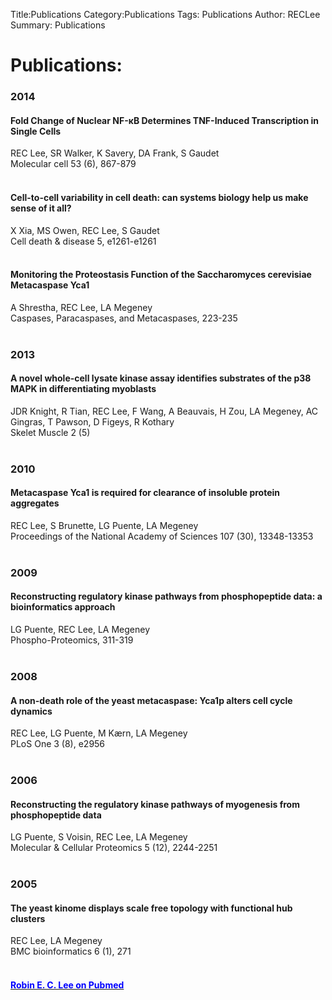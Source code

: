 Title:Publications
Category:Publications
Tags: Publications
Author: RECLee
Summary: Publications
<div class="container">
<h1>Publications:</h1>

<h3> 2014 </h3>

<h4>Fold Change of Nuclear NF-κB Determines TNF-Induced Transcription in Single Cells</h4>
REC Lee, SR Walker, K Savery, DA Frank, S Gaudet<br>
Molecular cell 53 (6), 867-879
<br>
<br>
<h4>Cell-to-cell variability in cell death: can systems biology help us make sense of it all?</h4>
X Xia, MS Owen, REC Lee, S Gaudet<br>
Cell death & disease 5, e1261-e1261
<br>
<br>
<h4>Monitoring the Proteostasis Function of the Saccharomyces cerevisiae Metacaspase Yca1</h4>
A Shrestha, REC Lee, LA Megeney<br>
Caspases, Paracaspases, and Metacaspases, 223-235
<br>
<br>
<h3> 2013</h3>

<h4>A novel whole-cell lysate kinase assay identifies substrates of the p38 MAPK in differentiating myoblasts</h4>
JDR Knight, R Tian, REC Lee, F Wang, A Beauvais, H Zou, LA Megeney, AC Gingras, T Pawson, D Figeys, R Kothary<br>
Skelet Muscle 2 (5)
<br>
<br>
<h3> 2010</h3>

<h4>Metacaspase Yca1 is required for clearance of insoluble protein aggregates</h4>
REC Lee, S Brunette, LG Puente, LA Megeney<br>
Proceedings of the National Academy of Sciences 107 (30), 13348-13353
<br>
<br>
<h3> 2009</h3>

<h4>Reconstructing regulatory kinase pathways from phosphopeptide data: a bioinformatics approach</h4>
LG Puente, REC Lee, LA Megeney<br>
Phospho-Proteomics, 311-319
<br>
<br>
<h3> 2008</h3>

<h4>A non-death role of the yeast metacaspase: Yca1p alters cell cycle dynamics</h4>
REC Lee, LG Puente, M Kærn, LA Megeney<br>
PLoS One 3 (8), e2956
<br>
<br>
<h3> 2006</h3>

<h4>Reconstructing the regulatory kinase pathways of myogenesis from phosphopeptide data</h4>
LG Puente, S Voisin, REC Lee, LA Megeney<br>
Molecular & Cellular Proteomics 5 (12), 2244-2251
<br>
<br>
<h3> 2005</h3>

<h4>The yeast kinome displays scale free topology with functional hub clusters</h4>
REC Lee, LA Megeney<br>
BMC bioinformatics 6 (1), 271
<br>
<br>
<a href="http://www.ncbi.nlm.nih.gov/pubmed/?term=(Lee+RE%5BAuthor%5D+AND+Megeney+LA%5BAuthor%5D)+OR++(Lee+RE%5BAuthor%5D+AND+Gaudet+S%5BAuthor%5D)" target ="_blank"><h4><font color="blue">Robin E. C. Lee on Pubmed</font></h4></a>
</div>
